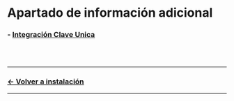 # Apartado de información adicional

### - [Integración Clave Unica](./integrar-cu.md)


<br/>
<br/>

* * * * *
### [<- Volver a instalación](../../local/readme.md)
* * * * *
